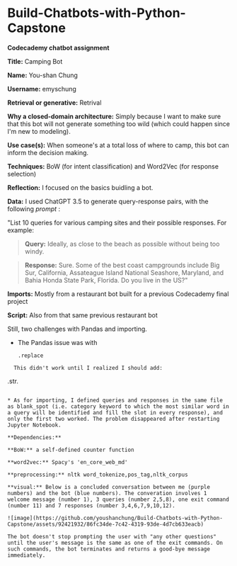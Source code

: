 # Build-Chatbots-with-Python-Capstone
**Codecademy chatbot assignment**

**Title:** Camping Bot

**Name:** You-shan Chung

**Username:** emyschung

**Retrieval or generative:** Retrival

**Why a closed-domain architecture:** Simply because I want to make sure that this bot will not generate something too wild (which could happen since I'm new to modeling). 

**Use case(s):** When someone's at a total loss of where to camp, this bot can inform the decision making. 

**Techniques:** BoW (for intent classification) and Word2Vec (for response selection)

**Reflection:** 
I focused on the basics buidling a bot.

**Data:** I used ChatGPT 3.5 to generate query-response pairs, with the following _prompt_ :
  
  "List 10 queries for various camping sites and their possible responses. For example:

>**Query:** Ideally, as close to the beach as possible without being too windy.

>**Response:** Sure. Some of the best coast campgrounds include Big Sur, California, Assateague Island National Seashore, Maryland, and Bahia Honda State Park, Florida. Do you live in the US?"

**Imports:** Mostly from a restaurant bot built for a previous Codecademy final project

**Script:** Also from that same previous restaurant bot

Still, two challenges with Pandas and importing. 

* The Pandas issue was with
  ```
  .replace
```
  This didn't work until I realized I should add:
```
   .str. 
```
  
* As for importing, I defined queries and responses in the same file as blank_spot (i.e. category keyword to which the most similar word in a query will be identified and fill the slot in every response), and only the first two worked. The problem disappeared after restarting Jupyter Notebook. 

**Dependencies:**

**BoW:** a self-defined counter function

**word2vec:** Spacy's 'en_core_web_md'

**preprocessing:** nltk word_tokenize,pos_tag,nltk_corpus

**visual:** Below is a concluded conversation between me (purple numbers) and the bot (blue numbers). The converation involves 1 welcome message (number 1), 3 queries (number 2,5,8), one exit command (number 11) and 7 responses (number 3,4,6,7,9,10,12). 

![image](https://github.com/youshanchung/Build-Chatbots-with-Python-Capstone/assets/92421932/86fc34de-7c42-4319-93de-4d7cb633eacb)

The bot doesn't stop prompting the user with "any other questions" until the user's message is the same as one of the exit commands. On such commands, the bot terminates and returns a good-bye message immediately. 

